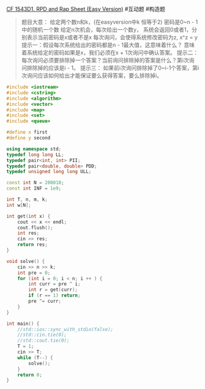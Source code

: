 [CF 1543D1. RPD and Rap Sheet (Easy Version)](https://codeforces.com/problemset/problem/1543/D1)
#互动题 #构造题 
> 题目大意：
> 	给定两个数n和k，(在easyversion中k 恒等于2)
> 	密码是0~n - 1中的随机一个数
> 	给定n次机会，每次给出一个数y， 系统会返回0或者1，分别表示当前密码是x或者不是x
> 	每次询问，会使得系统修改密码为z, x^z = y
> 提示一：假设每次系统给出的密码都是n - 1最大值，这意味着什么？
> 	意味着系统给定的密码如果是x，我们必须在x + 1次询问中确认答案。
> 提示二：
> 	每次询问必须要排除掉一个答案？当前询问排除掉的答案是什么？第i次询问排除掉的应该是i - 1。
> 提示三：
> 	如果前i次询问排除掉了0~i-1个答案，第i次询问应该如何给出才能保证要么获得答案，要么排除掉i。
~~~c++
#include <iostream>
#include <cstring>
#include <algorithm>
#include <vector>
#include <map>
#include <set>
#include <queue>

#define x first
#define y second

using namespace std;
typedef long long LL;
typedef pair<int, int> PII;
typedef pair<double, double> PDD;
typedef unsigned long long ULL;

const int N = 200010;
const int INF = 1e9;

int T, n, m, k;
int w[N];

int get(int x) {
    cout << x << endl;
    cout.flush();
    int res;
    cin >> res;
    return res;
}

void solve() {
    cin >> n >> k;
    int pre = 0;
    for (int i = 0; i < n; i ++ ) {
        int curr = pre ^ i;
        int r = get(curr);
        if (r == 1) return;
        pre ^= curr;
    }
}

int main() {
    //std::ios::sync_with_stdio(false);
    //std::cin.tie(0);
    //std::cout.tie(0);
    T = 1;
    cin >> T;
    while (T--) {
        solve();
    }
    return 0;
}
~~~